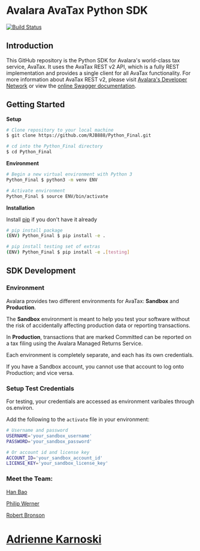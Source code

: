 # Avalara AvaTax Python SDK
[![Build Status](https://travis-ci.org/RJB888/Python_Final.svg?branch=master)](https://travis-ci.org/RJB888/Python_Final)

## Introduction
This GitHub repository is the Python SDK for Avalara's world-class tax service, AvaTax.  It uses the AvaTax REST v2 API, which is a fully REST implementation and provides a single client for all AvaTax functionality.  For more information about AvaTax REST v2, please visit [Avalara's Developer Network](http://developer.avalara.com/) or view the [online Swagger documentation](https://sandbox-rest.avatax.com/swagger/ui/index.html).


## Getting Started

**Setup**

``` bash
# Clone repository to your local machine
$ git clone https://github.com/RJB888/Python_Final.git

# cd into the Python_Final directory
$ cd Python_Final
```

**Environment**

``` bash
# Begin a new virtual environment with Python 3 
Python_Final $ python3 -m venv ENV

# Activate environment
Python_Final $ source ENV/bin/activate
```

**Installation**

Install [pip](https://pip.pypa.io/en/stable) if you don't have it already

``` bash
# pip install package  
(ENV) Python_Final $ pip install -e .

# pip install testing set of extras
(ENV) Python_Final $ pip install -e .[testing]
```

## SDK Development

### Environment

Avalara provides two different environments for AvaTax: **Sandbox** and **Production**.

The **Sandbox** environment is meant to help you test your software without the risk of accidentally affecting production data or reporting transactions. 

In **Production**, transactions that are marked Committed can be reported on a tax filing using the Avalara Managed Returns Service.

Each environment is completely separate, and each has its own credentials.

If you have a Sandbox account, you cannot use that account to log onto Production; and vice versa.


### Setup Test Credentials

For testing, your credentials are accessed as environment varibales through os.environ.

Add the following to the ```activate``` file in your environment:

``` bash
# Username and password
USERNAME='your_sandbox_username'
PASSWORD='your_sandbox_password'

# Or account id and license key
ACCOUNT_ID='your_sandbox_account_id'
LICENSE_KEY='your_sandbox_license_key'
```


### Meet the Team:

[Han Bao](https://github.com/han8909227)

[Philip Werner](https://github.com/philipwerner)

[Robert Bronson](https://github.com/RJB888)

[Adrienne Karnoski](https://github.com/adriennekarnoski)
=======
